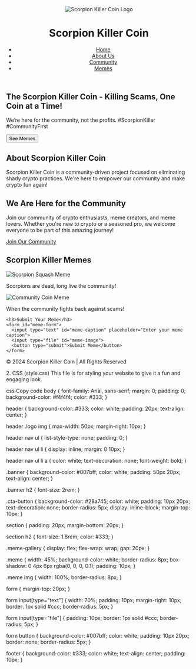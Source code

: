 
<!DOCTYPE html>
<html lang="en">
<head>
  <meta charset="UTF-8">
  <meta name="viewport" content="width=device-width, initial-scale=1.0">
  <title>Scorpion Killer Coin</title>
  <link rel="stylesheet" href="style.css">
</head>
<body>
  <header>
    <div class="logo">
      <img src="scorpion-coin-logo.png" alt="Scorpion Killer Coin Logo">
      <h1>Scorpion Killer Coin</h1>
    </div>
    <nav>
      <ul>
        <li><a href="#home">Home</a></li>
        <li><a href="#about">About Us</a></li>
        <li><a href="#community">Community</a></li>
        <li><a href="#memes">Memes</a></li>
      </ul>
    </nav>
  </header>

  <section id="home" class="banner">
    <h2>The Scorpion Killer Coin - Killing Scams, One Coin at a Time!</h2>
    <p>We’re here for the community, not the profits. #ScorpionKiller #CommunityFirst</p>
    <button onclick="window.location.href='#memes'">See Memes</button>
  </section>

  <section id="about">
    <h2>About Scorpion Killer Coin</h2>
    <p>Scorpion Killer Coin is a community-driven project focused on eliminating shady crypto practices. We're here to empower our community and make crypto fun again!</p>
  </section>

  <section id="community">
    <h2>We Are Here for the Community</h2>
    <p>Join our community of crypto enthusiasts, meme creators, and meme lovers. Whether you're new to crypto or a seasoned pro, we welcome everyone to be part of this amazing journey!</p>
    <a href="https://discord.com" class="cta-button">Join Our Community</a>
  </section>

  <section id="memes">
    <h2>Scorpion Killer Memes</h2>
    <div class="meme-gallery">
      <div class="meme">
        <img src="scorpion-squash.jpg" alt="Scorpion Squash Meme">
        <p>Scorpions are dead, long live the community!</p>
      </div>
      <div class="meme">
        <img src="community-coin.jpg" alt="Community Coin Meme">
        <p>When the community fights back against scams!</p>
      </div>
    </div>

    <h3>Submit Your Meme</h3>
    <form id="meme-form">
      <input type="text" id="meme-caption" placeholder="Enter your meme caption">
      <input type="file" id="meme-image">
      <button type="submit">Submit Meme</button>
    </form>
  </section>

  <footer>
    <p>&copy; 2024 Scorpion Killer Coin | All Rights Reserved</p>
  </footer>

  <script src="script.js"></script>
</body>
</html>
2. CSS (style.css)
This file is for styling your website to give it a fun and engaging look.

css
Copy code
body {
  font-family: Arial, sans-serif;
  margin: 0;
  padding: 0;
  background-color: #f4f4f4;
  color: #333;
}

header {
  background-color: #333;
  color: white;
  padding: 20px;
  text-align: center;
}

header .logo img {
  max-width: 50px;
  margin-right: 10px;
}

header nav ul {
  list-style-type: none;
  padding: 0;
}

header nav ul li {
  display: inline;
  margin: 0 10px;
}

header nav ul li a {
  color: white;
  text-decoration: none;
  font-weight: bold;
}

.banner {
  background-color: #007bff;
  color: white;
  padding: 50px 20px;
  text-align: center;
}

.banner h2 {
  font-size: 2rem;
}

.cta-button {
  background-color: #28a745;
  color: white;
  padding: 10px 20px;
  text-decoration: none;
  border-radius: 5px;
  display: inline-block;
  margin-top: 10px;
}

section {
  padding: 20px;
  margin-bottom: 20px;
}

section h2 {
  font-size: 1.8rem;
  color: #333;
}

.meme-gallery {
  display: flex;
  flex-wrap: wrap;
  gap: 20px;
}

.meme {
  width: 45%;
  background-color: white;
  border-radius: 8px;
  box-shadow: 0 4px 6px rgba(0, 0, 0, 0.1);
  padding: 10px;
}

.meme img {
  width: 100%;
  border-radius: 8px;
}

form {
  margin-top: 20px;
}

form input[type="text"] {
  width: 70%;
  padding: 10px;
  margin-right: 10px;
  border: 1px solid #ccc;
  border-radius: 5px;
}

form input[type="file"] {
  padding: 10px;
  border: 1px solid #ccc;
  border-radius: 5px;
}

form button {
  background-color: #007bff;
  color: white;
  padding: 10px 20px;
  border: none;
  border-radius: 5px;
}

footer {
  background-color: #333;
  color: white;
  text-align: center;
  padding: 10px;
}
